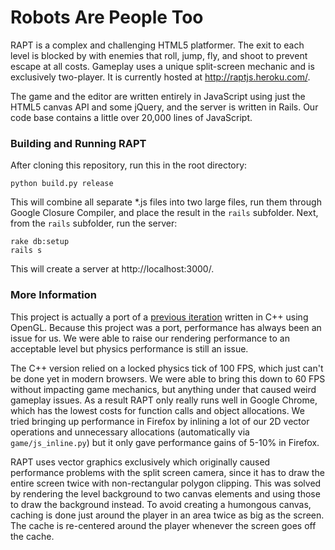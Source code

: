 # Robots Are People Too

RAPT is a complex and challenging HTML5 platformer. The exit to each level is blocked by with enemies that roll, jump, fly, and shoot to prevent escape at all costs. Gameplay uses a unique split-screen mechanic and is exclusively two-player.  It is currently hosted at http://raptjs.heroku.com/.

The game and the editor are written entirely in JavaScript using just the HTML5 canvas API and some jQuery, and the server is written in Rails. Our code base contains a little over 20,000 lines of JavaScript.

### Building and Running RAPT

After cloning this repository, run this in the root directory:

    python build.py release

This will combine all separate *.js files into two large files, run them through Google Closure Compiler, and place the result in the `rails` subfolder.  Next, from the `rails` subfolder, run the server:

    rake db:setup
    rails s

This will create a server at http://localhost:3000/.

### More Information

This project is actually a port of a [previous iteration](http://raptgame.com/) written in C++ using OpenGL. Because this project was a port, performance has always been an issue for us. We were able to raise our rendering performance to an acceptable level but physics performance is still an issue.

The C++ version relied on a locked physics tick of 100 FPS, which just can't be done yet in modern browsers. We were able to bring this down to 60 FPS without impacting game mechanics, but anything under that caused weird gameplay issues. As a result RAPT only really runs well in Google Chrome, which has the lowest costs for function calls and object allocations. We tried bringing up performance in Firefox by inlining a lot of our 2D vector operations and unnecessary allocations (automatically via `game/js_inline.py`) but it only gave performance gains of 5-10% in Firefox.

RAPT uses vector graphics exclusively which originally caused performance problems with the split screen camera, since it has to draw the entire screen twice with non-rectangular polygon clipping. This was solved by rendering the level background to two canvas elements and using those to draw the background instead. To avoid creating a humongous canvas, caching is done just around the player in an area twice as big as the screen. The cache is re-centered around the player whenever the screen goes off the cache.
